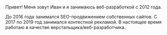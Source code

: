 ### 
Привет! Меня зовут Иван и я занимаюсь веб-разработкой с 2012 года.

До 2016 года занимался SEO-продвижением собственных сайтов. С 2017 по 2019 год занимался контестной рекламой. В настоящее время работаю в качестве верстальщика/веб-разработчика.

<!--
**i9901432/i9901432** is a ✨ _special_ ✨ repository because its `README.md` (this file) appears on your GitHub profile.

Here are some ideas to get you started:

- 🔭 I’m currently working on ...
- 🌱 I’m currently learning ...
- 👯 I’m looking to collaborate on ...
- 🤔 I’m looking for help with ...
- 💬 Ask me about ...
- 📫 How to reach me: ...
- 😄 Pronouns: ...
- ⚡ Fun fact: ...
-->
